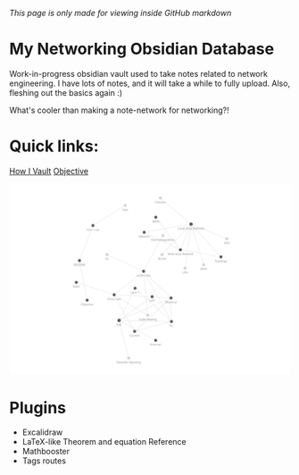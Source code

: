 *This page is only made for viewing inside GitHub markdown*
# My Networking Obsidian Database
Work-in-progress obsidian vault used to take notes related to network engineering. I have lots of notes, and it will take a while to fully upload. Also, fleshing out the basics again :)

What's cooler than making a note-network for networking?!

# Quick links:
[How I Vault](https://github.com/Alexturner2000/Network-Engineering-Vault/blob/eff2c98b8ba3e92009f79b441ed793495354929f/How%20I%20Vault.md)
[Objective](https://github.com/Alexturner2000/Network-Engineering-Vault/blob/59b92636a2542572058b4b1549fa2dab5da71423/Objective.md)

![obsidian graph](https://github.com/Alexturner2000/Network-Engineering-Vault/blob/caca4726a678572fc504e82e47fa82a822936d2f/09%20-%20Misc/Images/Graphview%20preview.png)

# Plugins
- Excalidraw
- LaTeX-like Theorem and equation Reference
- Mathbooster
- Tags routes
